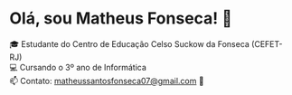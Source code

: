 # Olá, sou Matheus Fonseca! 👋
🎓 Estudante do Centro de Educação Celso Suckow da Fonseca (CEFET-RJ)  
💻 Cursando o 3º ano de Informática  
📫 Contato: matheussantosfonseca07@gmail.com  👋

<!--
**Matheus-Santos-Fonseca/Matheus-Santos-Fonseca** is a ✨ _special_ ✨ repository because its `README.md` (this file) appears on your GitHub profile.

🚀 Tecnologias que conheço:

## 🚀 Tecnologias que conheço:

### Frontend:
![HTML5](https://img.shields.io/badge/HTML5-E34F26?style=flat&logo=html5&logoColor=white)
![CSS3](https://img.shields.io/badge/CSS3-1572B6?style=flat&logo=css3&logoColor=white)
![JavaScript](https://img.shields.io/badge/JavaScript-F7DF1E?style=flat&logo=javascript&logoColor=black)

### Backend:
![PHP](https://img.shields.io/badge/PHP-777BB4?style=flat&logo=php&logoColor=white)
![Python](https://img.shields.io/badge/Python-3776AB?style=flat&logo=python&logoColor=white)
![Java](https://img.shields.io/badge/Java-007396?style=flat&logo=java&logoColor=white)
![C#](https://img.shields.io/badge/C%23-239120?style=flat&logo=c-sharp&logoColor=white)

### Databases:
![MySQL](https://img.shields.io/badge/MySQL-4479A1?style=flat&logo=mysql&logoColor=white)
